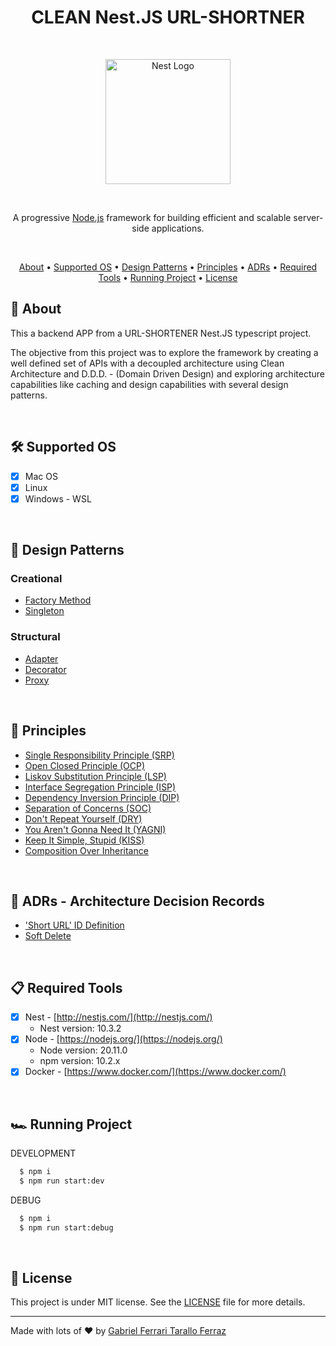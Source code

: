 <div align="center">
	<h1>CLEAN Nest.JS URL-SHORTNER</h1>
</div>

<br/>

<p align="center">
  <a href="http://nestjs.com/" target="blank"><img src="https://nestjs.com/img/logo-small.svg" width="200" alt="Nest Logo" /></a>
</p>

<br/>

<p align="center">A progressive <a href="http://nodejs.org" target="_blank">Node.js</a> framework for building efficient and scalable server-side applications.</p>
<p align="center">

<br/>

<div align="center">
  <a href="#page_facing_up-about">About</a> •
  <a href="#hammer_and_wrench-supported-os">Supported OS</a> • 
  <a href="#large_blue_diamond-design-patterns">Design Patterns</a> •
  <a href="#blue_book-principles">Principles</a> •
  <a href="#orange_book-adrs---architecture-decision-records">ADRs</a> •
  <a href="#clipboard-required-tools">Required Tools</a> •
  <a href="#racing_car-running-project">Running Project</a> •
  <a href="#memo-license">License</a>
</div>

## :page_facing_up: About

This a backend APP from a URL-SHORTENER Nest.JS typescript project.

The objective from this project was to explore the framework by creating a well defined set of APIs with a decoupled architecture using Clean Architecture and D.D.D. - (Domain Driven Design) and exploring architecture capabilities like caching and design capabilities with several design patterns.

<br/>

## :hammer_and_wrench: Supported OS

- [x] Mac OS
- [x] Linux
- [x] Windows - WSL 

<br/>

## :large_blue_diamond: Design Patterns

### Creational

- [Factory Method](https://refactoring.guru/design-patterns/factory-method)
- [Singleton](https://refactoring.guru/design-patterns/singleton)

### Structural

- [Adapter](https://refactoring.guru/design-patterns/adapter)
- [Decorator](https://refactoring.guru/design-patterns/decorator)
- [Proxy](https://refactoring.guru/design-patterns/proxy)

<br/>

## :blue_book: Principles

- [Single Responsibility Principle (SRP)](https://en.wikipedia.org/wiki/Single-responsibility_principle)
- [Open Closed Principle (OCP)](https://en.wikipedia.org/wiki/Open%E2%80%93closed_principle)
- [Liskov Substitution Principle (LSP)](https://en.wikipedia.org/wiki/Liskov_substitution_principle)
- [Interface Segregation Principle (ISP)](https://en.wikipedia.org/wiki/Interface_segregation_principle)
- [Dependency Inversion Principle (DIP)](https://en.wikipedia.org/wiki/Dependency_inversion_principle)
- [Separation of Concerns (SOC)](https://en.wikipedia.org/wiki/Separation_of_concerns)
- [Don't Repeat Yourself (DRY)](https://en.wikipedia.org/wiki/Don%27t_repeat_yourself)
- [You Aren't Gonna Need It (YAGNI)](https://en.wikipedia.org/wiki/You_aren%27t_gonna_need_it)
- [Keep It Simple, Stupid (KISS)](https://en.wikipedia.org/wiki/KISS_principle)
- [Composition Over Inheritance](https://en.wikipedia.org/wiki/Composition_over_inheritance)

<br/>

## :orange_book: ADRs - Architecture Decision Records

- ['Short URL' ID Definition](https://github.com/gftf2011/url-shortener/tree/main/docs/ADRs/short-url-id-definition.md)
- [Soft Delete](https://github.com/gftf2011/url-shortener/tree/main/docs/ADRs/soft-delete.md)

<br/>

## :clipboard: Required Tools

- [x] Nest - [http://nestjs.com/](http://nestjs.com/)
  - Nest version: 10.3.2
- [x] Node - [https://nodejs.org/](https://nodejs.org/)
  - Node version: 20.11.0
  - npm version: 10.2.x
- [x] Docker - [https://www.docker.com/](https://www.docker.com/)

<br/>

## :racing_car: Running Project

DEVELOPMENT
```sh
  $ npm i
  $ npm run start:dev
```

DEBUG
```sh
  $ npm i
  $ npm run start:debug
```

<br/>

## :memo: License

This project is under MIT license. See the [LICENSE](https://github.com/gftf2011/url-shortener/blob/main/LICENSE) file for more details.

---

Made with lots of :heart: by [Gabriel Ferrari Tarallo Ferraz](https://www.linkedin.com/in/gabriel-ferrari-tarallo-ferraz/)
